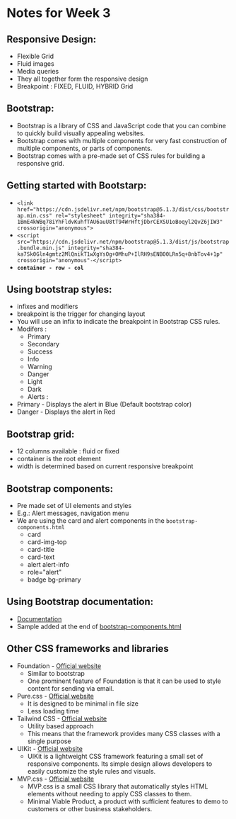 # Notes for Week 3

## Responsive Design:
- Flexible Grid
- Fluid images
- Media queries
- They all together form the responsive design
- Breakpoint : FIXED, FLUID, HYBRID Grid

## Bootstrap:
- Bootstrap is a library of CSS and JavaScript code that you can combine to quickly build visually appealing websites.
- Bootstrap comes with multiple components for very fast construction of multiple components, or parts of components.
- Bootstrap comes with a pre-made set of CSS rules for building a responsive grid.

## Getting started with Bootstarp:
- `<link href="https://cdn.jsdelivr.net/npm/bootstrap@5.1.3/dist/css/bootstrap.min.css" rel="stylesheet" integrity="sha384-1BmE4kWBq78iYhFldvKuhfTAU6auU8tT94WrHftjDbrCEXSU1oBoqyl2QvZ6jIW3" crossorigin="anonymous">`
- `<script src="https://cdn.jsdelivr.net/npm/bootstrap@5.1.3/dist/js/bootstrap.bundle.min.js" integrity="sha384-ka7Sk0Gln4gmtz2MlQnikT1wXgYsOg+OMhuP+IlRH9sENBO0LRn5q+8nbTov4+1p" crossorigin="anonymous"-</script>`
- **`container - row - col`**

## Using bootstrap styles:
- infixes and modifiers
- breakpoint is the trigger for changing layout
- You will use an infix to indicate the breakpoint in Bootstrap CSS rules.
- Modifers :
    - Primary
    - Secondary
    - Success
    - Info
    - Warning
    - Danger
    - Light
    - Dark
    - Alerts :
- Primary - Displays the alert in Blue (Default bootstrap color)
- Danger - Displays the alert in Red

## Bootstrap grid:
- 12 columns available : fluid or fixed
- container is the root element
- width is determined based on current responsive breakpoint

## Bootstrap components:
- Pre made set of UI elements and styles
- E.g.: Alert messages, navigation menu 
- We are using the card and alert components in the `bootstrap-components.html`
    - card
    - card-img-top
    - card-title
    - card-text
    - alert alert-info
    - role="alert"
    - badge bg-primary

## Using Bootstrap documentation:
- [Documentation](https://getbootstrap.com/docs)
- Sample added at the end of [bootstrap-components.html](./Intro%20to%20UI%20Frameworks%20and%20Libraries/bootstrap-components.html)

## Other CSS frameworks and libraries
- Foundation - [Official website](https://get.foundation/)
    - Similar to bootstrap
    - One prominent feature of Foundation is that it can be used to style content for sending via email.
- Pure.css - [Official website](https://purecss.io/)
    -  It is designed to be minimal in file size
    - Less loading time
- Tailwind CSS - [Official website](https://tailwindcss.com/)
    - Utility based approach
    - This means that the framework provides many CSS classes with a single purpose
- UIKit - [Official website](https://getuikit.com/)
    - UIKit is a lightweight CSS framework featuring a small set of responsive components. Its simple design allows developers to easily customize the style rules and visuals.
- MVP.css - [Official website](https://andybrewer.github.io/mvp/)
    - MVP.css is a small CSS library that automatically styles HTML elements without needing to apply CSS classes to them. 
    - Minimal Viable Product, a product with sufficient features to demo to customers or other business stakeholders.